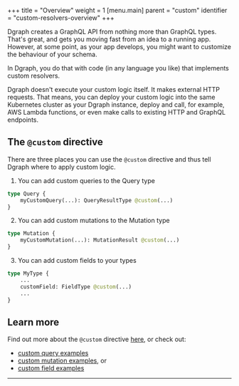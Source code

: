 +++
title = "Overview"
weight = 1
[menu.main]
    parent = "custom"
    identifier = "custom-resolvers-overview"
+++

Dgraph creates a GraphQL API from nothing more than GraphQL types.  That's great, and gets you moving fast from an idea to a running app.  However, at some point, as your app develops, you might want to customize the behaviour of your schema.

In Dgraph, you do that with code (in any language you like) that implements custom resolvers.

Dgraph doesn't execute your custom logic itself.  It makes external HTTP requests.  That means, you can deploy your custom logic into the same Kubernetes cluster as your Dgraph instance, deploy and call, for example, AWS Lambda functions, or even make calls to existing HTTP and GraphQL endpoints.

## The `@custom` directive

There are three places you can use the `@custom` directive and thus tell Dgraph where to apply custom logic.

1) You can add custom queries to the Query type

```graphql
type Query {
    myCustomQuery(...): QueryResultType @custom(...)
}
```

2) You can add custom mutations to the Mutation type

```graphql
type Mutation {
    myCustomMutation(...): MutationResult @custom(...)
}
```

3) You can add custom fields to your types

```graphql
type MyType {
    ...
    customField: FieldType @custom(...)
    ...
}
```

## Learn more

Find out more about the  `@custom` directive [here](/graphql/custom/directive), or check out:

* [custom query examples](/graphql/custom/query)
* [custom mutation examples](/graphql/custom/mutation), or
* [custom field examples](/graphql/custom/field)




---
